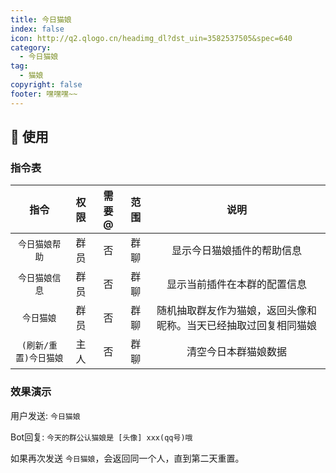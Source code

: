 ```yaml
---
title: 今日猫娘
index: false
icon: http://q2.qlogo.cn/headimg_dl?dst_uin=3582537505&spec=640
category:
  - 今日猫娘
tag:
  - 猫娘
copyright: false
footer: 嘿嘿嘿~~
---
```


## 🎉 使用

### 指令表

|         指令          |    权限     | 需要@ | 范围 |                    说明                    |
|:-------------------:|:---------:|:---:|:--:|:----------------------------------------:|
|      `今日猫娘帮助`       |    群员     |  否  | 群聊 |              显示今日猫娘插件的帮助信息               |
|      `今日猫娘信息`       |    群员     |  否  | 群聊 |              显示当前插件在本群的配置信息              |
|       `今日猫娘`        |    群员     |  否  | 群聊 |     随机抽取群友作为猫娘，返回头像和昵称。当天已经抽取过回复相同猫娘     |
|    `(刷新/重置)今日猫娘`    |    主人     |  否  | 群聊 |                清空今日本群猫娘数据                |

### 效果演示

用户发送: `今日猫娘`

Bot回复: `今天的群公认猫娘是 [头像] xxx(qq号)哦`

如果再次发送 `今日猫娘`，会返回同一个人，直到第二天重置。